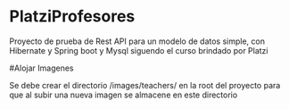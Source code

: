 # PlatziProfesores
Proyecto de prueba de Rest API para un modelo de datos simple, con Hibernate y Spring boot y Mysql siguendo el curso brindado por Platzi

#Alojar Imagenes

Se debe crear el directorio /images/teachers/ en la root del proyecto para que al subir una nueva imagen se almacene en este directorio 

